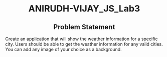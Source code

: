 <h1 align="center">ANIRUDH-VIJAY_JS_Lab3</h1>
<h2 align="center">Problem Statement </h2>
<p align="center">
 
 Create an application that will show the weather information for a specific city. Users should be able to get the weather information for any valid cities. You can add any image of your choice as a background.

 </p>


